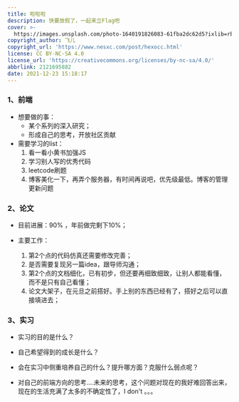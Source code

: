 ```yaml
---
title: 啦啦啦
description: 快要放假了，一起来立Flag吧
cover: >-
  https://images.unsplash.com/photo-1640191826083-61fba2dc62d5?ixlib=rb-1.2.1&ixid=MnwxMjA3fDB8MHxwaG90by1wYWdlfHx8fGVufDB8fHx8&auto=format&fit=crop&w=387&q=80
copyright_author: 飞儿
copyright_url: 'https://www.nesxc.com/post/hexocc.html'
license: CC BY-NC-SA 4.0
license_url: 'https://creativecommons.org/licenses/by-nc-sa/4.0/'
abbrlink: 2121695882
date: 2021-12-23 15:18:17
---
```


### 1、前端 ###

* 想要做的事：
  * 某个系列的深入研究；
  * 形成自己的思考，开放社区贡献
* 需要学习的list：
  1. 看一看小黄书加强JS
  2. 学习别人写的优秀代码
  3. leetcode刷题
  3. 博客美化一下，再弄个服务器，有时间再说吧，优先级最低。博客的管理更新问题
### 2、论文 ###

* 目前进展：90% ，年前做完剩下10%；

* 主要工作：

  1. 第2个点的代码仿真还需要修改完善；
  2. 是否需要复现另一篇idea，跟导师沟通；
  3. 第2个点的文档细化，已有初步，但还要再细致细致，让别人都能看懂，而不是只有自己看懂；
  4. 论文大架子，在元旦之前搭好。手上别的东西已经有了，搭好之后可以直接填进去；

### 3、实习 ###
* 实习的目的是什么？

* 自己希望得到的成长是什么？

* 会在实习中侧重培养自己的什么？提升哪方面？克服什么弱点呢？

* 对自己的前端方向的思考....未来的思考，这个问题对现在的我好难回答出来，现在的生活充满了太多的不确定性了，I don't 。。。
